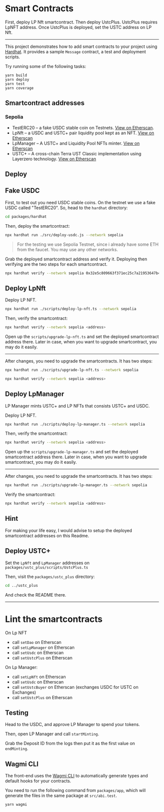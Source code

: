 # Smart Contracts

First, deploy LP Nft smartcontract.
Then deploy UstcPlus. UstcPlus requires LpNFT address.
Once UstcPlus is deployed, set the USTC address on LP Nft.

---

This project demonstrates how to add smart contracts to your project using [Hardhat](https://hardhat.org/docs). It provides a sample `Message` contract, a test and deployment scripts.

Try running some of the following tasks:

```
yarn build
yarn deploy
yarn test
yarn coverage
```

## Smartcontract addresses

### Sepolia

* TestERC20 &ndash; a fake USDC stable coin on Testnets. [View on Etherscan](https://sepolia.etherscan.io/token/0x32e5c809663f371ec25c7a21953647b448394aa3).
* LpNft &ndash; a USDC and USTC+ pair liquidity pool kept as an NFT. [View on Etherscan](https://sepolia.etherscan.io/address/0x9885055bEb85A0D35B1fFb982Acfeaf61f340877)
* LpManager &ndash; A USTC+ and Liquidity Pool NFTs minter. [View on Etherscan](https://sepolia.etherscan.io/address/0xC72C2e40574C1279fC3D3aDC54C7e055D9727348)
* USTC+ &ndash; A cross-chain Terra UST Classic implementation using Layerzero technology. [View on Etherscan](https://sepolia.etherscan.io/token/0x05df326185A182274058a42cBe613c628f1506B4)

## Deploy

Fake USDC
---

First, to test out you need USDC stable coins. On the testnet we use a fake USDC called "TestERC20".
So, head to the `hardhat` directory:

```bash
cd packages/hardhat
```

Then, deploy the smartcontract:
```bash
npx hardhat run ./src/deploy-usdc.js --network sepolia
```

> For the testing we use Sepolia Testnet, since i already have some ETH from the faucet. You may use any other networks.

Grab the deployed smartcontract address and verify it. Deploying then verifying are the two steps for each smartcontract.

```bash
npx hardhat verify --network sepolia 0x32e5c809663f371ec25c7a21953647b448394aa3
```

Deploy LpNft
---
Deploy LP NFT.

```bash
npx hardhat run ./scripts/deploy-lp-nft.ts --network sepolia
```

Then, verify the smartcontract:

```bash
npx hardhat verify --network sepolia <address>
```

Open up the `scripts/upgrade-lp-nft.ts` and set the deployed smartcontract address there. Later in case, when you want to upgrade smartcontract, you may do it easily.

---
After changes, you need to upgrade the smartcontracts. It has two steps:

```bash
npx hardhat run ./scripts/upgrade-lp-nft.ts --network sepolia
```


```bash
npx hardhat verify --network sepolia <address>
```

Deploy LpManager
---
LP Manager mints USTC+ and LP NFTs that consists USTC+ and USDC.

Deploy LP NFT.

```bash
npx hardhat run ./scripts/deploy-lp-manager.ts --network sepolia
```

Then, verify the smartcontract:

```bash
npx hardhat verify --network sepolia <address>
```

Open up the `scripts/upgrade-lp-manager.ts` and set the deployed smartcontract address there. Later in case, when you want to upgrade smartcontract, you may do it easily.

---
After changes, you need to upgrade the smartcontracts. It has two steps:

```bash
npx hardhat run ./scripts/upgrade-lp-manager.ts --network sepolia
```

Verify the smartcontract:

```bash
npx hardhat verify --network sepolia <address>
```

Hint
---
For making your life easy, I would advise to setup the deployed smartcontract addresses on this Readme.

Deploy USTC+
---
Set the `LpNft` and `LpManager` addresses on `packages/ustc_plus/scripts/UstcPlus.ts`

Then, visit the `packages/ustc_plus` directory:

```bash
cd ../ustc_plus
```

And check the README there.

---
# Lint the smartcontracts
On Lp NFT
* call `setDao` on Etherscan
* call `setLpManager` on Etherscan
* call `setUsdc` on Etherscan
* call `setUstcPlus` on Etherscan

On Lp Manager:
* call `setLpNft` on Etherscan
* call `setUsdc` on Etherscan
* call `setUstcBuyer` on Etherscan (exchanges USDC for USTC on Exchanges)
* call `setUstcPlus` on Etherscan

## Testing
Head to the USDC, and approve LP Manager to spend your tokens.

Then, open LP Manager and call `startMinting`.

Grab the Deposit ID from the logs then put it as the first value on `endMinting`.

## Wagmi CLI

The front-end uses the [Wagmi CLI](https://wagmi.sh/cli/getting-started) to automatically generate types and default hooks for your contracts.

You need to run the following command from `packages/app`, which will generate the files in the same package at `src/abi.test`.

```
yarn wagmi
```
